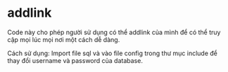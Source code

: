 addlink
=======

Code này cho phép người sử dụng có thể addlink của mình để có thể truy cập mọi lúc mọi nơi một cách dễ dàng.

Cách sử dụng: Import file sql và vào file config trong thư mục include để thay đổi username và password của database.
